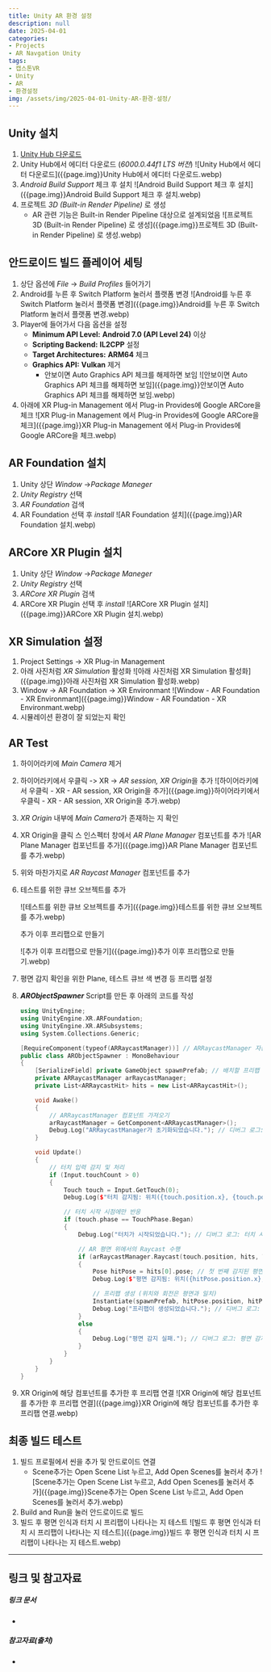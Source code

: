 ```yaml
---
title: Unity AR 환경 설정
description: null
date: 2025-04-01
categories:
- Projects
- AR Navgation Unity
tags:
- 캡스톤VR
- Unity
- AR
- 환경설정
img: /assets/img/2025-04-01-Unity-AR-환경-설정/
---
```

## Unity 설치
1. [Unity Hub 다운로드](https://unity.com/kr/download)
2. Unity Hub에서 에디터 다운로드 (*6000.0.44f1 LTS 버전*)
   ![Unity Hub에서 에디터 다운로드]({{page.img}}Unity Hub에서 에디터 다운로드.webp)
3. *Android Build Support* 체크 후 설치
   ![Android Build Support 체크 후 설치]({{page.img}}Android Build Support 체크 후 설치.webp)
4. 프로젝트 *3D (Built-in Render Pipeline)* 로 생성
   - AR 관련 기능은 Built-in Render Pipeline 대상으로 설계되었음
   ![프로젝트 3D (Built-in Render Pipeline) 로 생성]({{page.img}}프로젝트 3D (Built-in Render Pipeline) 로 생성.webp)

## 안드로이드 빌드 플레이어 세팅
1. 상단 옵션에 *File* -> *Build Profiles*  들어가기
2. Android를 누른 후 Switch Platform 눌러서 플랫폼 변경
   ![Android를 누른 후 Switch Platform 눌러서 플랫폼 변경]({{page.img}}Android를 누른 후 Switch Platform 눌러서 플랫폼 변경.webp)
3. Player에 들어가서 다음 옵션을 설정
   - **Minimum API Level:** **Android 7.0 (API Level 24)** 이상
   - **Scripting Backend:** **IL2CPP** 설정
   - **Target Architectures:** **ARM64** 체크
   - **Graphics API:** **Vulkan** 제거
     - 안보이면 Auto Graphics API 체크를 해제하면 보임
       ![안보이면 Auto Graphics API 체크를 해제하면 보임]({{page.img}}안보이면 Auto Graphics API 체크를 해제하면 보임.webp)
1. 아래에 XR Plug-in Management 에서 Plug-in Provides에 Google ARCore을 체크
   ![XR Plug-in Management 에서 Plug-in Provides에 Google ARCore을 체크]({{page.img}}XR Plug-in Management 에서 Plug-in Provides에 Google ARCore을 체크.webp)

## AR Foundation 설치
1. Unity 상단 *Window* ->*Package Maneger*
2. *Unity Registry* 선택
3. *AR Foundation* 검색
4. AR Foundation 선택 후 *install*
   ![AR Foundation 설치]({{page.img}}AR Foundation 설치.webp)

## ARCore XR Plugin 설치
1. Unity 상단 *Window* ->*Package Maneger*
2. *Unity Registry* 선택
3. *ARCore XR Plugin* 검색
4. ARCore XR Plugin 선택 후 *install*
   ![ARCore XR Plugin 설치]({{page.img}}ARCore XR Plugin 설치.webp)

## XR Simulation 설정
1. Project Settings -> XR Plug-in Management
2. 아래 사진처럼 *XR Simulation* 활성화
   ![아래 사진처럼 XR Simulation 활성화]({{page.img}}아래 사진처럼 XR Simulation 활성화.webp)
3. Window -> AR Foundation -> XR Environmant
   ![Window - AR Foundation - XR Environmant]({{page.img}}Window - AR Foundation - XR Environmant.webp) 
4. 시뮬레이션 환경이 잘 되었는지 확인

## AR Test
1. 하이어라키에 *Main Camera* 제거
2. 하이어라키에서 우클릭 -> XR -> *AR session, XR Origin*을 추가
   ![하이어라키에서 우클릭 - XR - AR session, XR Origin을 추가]({{page.img}}하이어라키에서 우클릭 - XR - AR session, XR Origin을 추가.webp)
3. *XR Origin* 내부에 *Main Camera*가 존재하는 지 확인
4. XR Origin을 클릭 스 인스펙터 창에서 *AR Plane Manager* 컴포넌트를 추가
   ![AR Plane Manager 컴포넌트를 추가]({{page.img}}AR Plane Manager 컴포넌트를 추가.webp)
5. 위와 마찬가지로 *AR Raycast Manager* 컴포넌트를 추가
6. 테스트를 위한 큐브 오브젝트를 추가

   ![테스트를 위한 큐브 오브젝트를 추가]({{page.img}}테스트를 위한 큐브 오브젝트를 추가.webp)

   추가 이후 프리팹으로 만들기

   ![추가 이후 프리팹으로 만들기]({{page.img}}추가 이후 프리팹으로 만들기.webp)
7. 평면 감지 확인을 위한 Plane, 테스트 큐브 색 변경 등 프리팹 설정
8. ***ARObjectSpawner*** Script를 만든 후 아래의 코드를 작성
	```cpp
	using UnityEngine;
	using UnityEngine.XR.ARFoundation;
	using UnityEngine.XR.ARSubsystems;
	using System.Collections.Generic;
	
	[RequireComponent(typeof(ARRaycastManager))] // ARRaycastManager 자동 추가
	public class ARObjectSpawner : MonoBehaviour
	{
		[SerializeField] private GameObject spawnPrefab; // 배치할 프리팹 (인스펙터에서 할당)
		private ARRaycastManager arRaycastManager;
		private List<ARRaycastHit> hits = new List<ARRaycastHit>();
	
		void Awake()
		{
			// ARRaycastManager 컴포넌트 가져오기
			arRaycastManager = GetComponent<ARRaycastManager>();
			Debug.Log("ARRaycastManager가 초기화되었습니다."); // 디버그 로그: 초기화 완료
		}
	
		void Update()
		{
			// 터치 입력 감지 및 처리
			if (Input.touchCount > 0)
			{
				Touch touch = Input.GetTouch(0);
				Debug.Log($"터치 감지됨: 위치({touch.position.x}, {touch.position.y})"); // 디버그 로그: 터치 위치 출력
	
				// 터치 시작 시점에만 반응
				if (touch.phase == TouchPhase.Began)
				{
					Debug.Log("터치가 시작되었습니다."); // 디버그 로그: 터치 시작
	
					// AR 평면 위에서의 Raycast 수행
					if (arRaycastManager.Raycast(touch.position, hits, TrackableType.PlaneWithinPolygon))
					{
						Pose hitPose = hits[0].pose; // 첫 번째 감지된 평면의 위치 가져오기
						Debug.Log($"평면 감지됨: 위치({hitPose.position.x}, {hitPose.position.y}, {hitPose.position.z})"); // 디버그 로그: 평면 위치 출력
	
						// 프리팹 생성 (위치와 회전은 평면과 일치)
						Instantiate(spawnPrefab, hitPose.position, hitPose.rotation);
						Debug.Log("프리팹이 생성되었습니다."); // 디버그 로그: 프리팹 생성 완료
					}
					else
					{
						Debug.Log("평면 감지 실패."); // 디버그 로그: 평면 감지 실패
					}
				}
			}
		}
	}
	```
9.  XR Origin에 해당 컴포넌트를 추가한 후 프리팹 연결
   ![XR Origin에 해당 컴포넌트를 추가한 후 프리팹 연결]({{page.img}}XR Origin에 해당 컴포넌트를 추가한 후 프리팹 연결.webp)

## 최종 빌드 테스트
1. 빌드 프로필에서 씬을 추가 및 안드로이드 연결
   - Scene추가는 Open Scene List 누르고, Add Open Scenes를 눌러서 추가
   ![Scene추가는 Open Scene List 누르고, Add Open Scenes를 눌러서 추가]({{page.img}}Scene추가는 Open Scene List 누르고, Add Open Scenes를 눌러서 추가.webp)
1. Build and Run을 눌러 안드로이드로 빌드
2. 빌드 후 평면 인식과 터치 시 프리팹이 나타나는 지 테스트
   ![빌드 후 평면 인식과 터치 시 프리팹이 나타나는 지 테스트]({{page.img}}빌드 후 평면 인식과 터치 시 프리팹이 나타나는 지 테스트.webp)




---
## 링크 및 참고자료

##### 링크 문서
- 

##### 참고자료(출처)
- 





